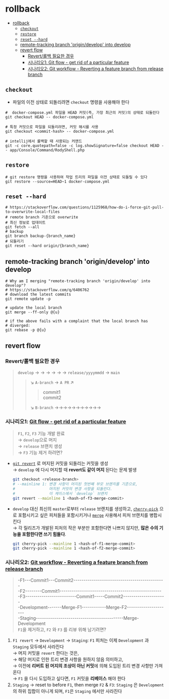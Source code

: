 # rollback

- [rollback](#rollback)
    - [`checkout`](#checkout)
    - [`restore`](#restore)
    - [`reset --hard`](#reset---hard)
    - [remote-tracking branch 'origin/develop' into develop](#remote-tracking-branch-origindevelop-into-develop)
    - [revert flow](#revert-flow)
        - [Revert/롤백 필요한 경우](#revert롤백-필요한-경우)
        - [시나리오1: Git flow - get rid of a particular feature](#시나리오1-git-flow---get-rid-of-a-particular-feature)
        - [시나리오2: Git workflow - Reverting a feature branch from release branch](#시나리오2-git-workflow---reverting-a-feature-branch-from-release-branch)

## `checkout`

- 파일의 이전 상태로 되돌리려면 `checkout` 명령을 사용해야 한다

```shell
#  docker-compose.yml 파일을 HEAD 커밋(즉, 가장 최근의 커밋)의 상태로 되돌린다
git checkout HEAD -- docker-compose.yml

# 특정 커밋으로 파일을 되돌리려면, 커밋 해시를 사용
git checkout <commit-hash> -- docker-compose.yml
```

```shell
# intellij에서 롤백할 때 사용되는 커맨드
git -c core.quotepath=false -c log.showSignature=false checkout HEAD -- app/Console/Command/RodyShell.php
```

## `restore`

```shell
# git restore 명령을 사용하여 작업 트리의 파일을 이전 상태로 되돌릴 수 있다
git restore --source=HEAD~1 docker-compose.yml
```

## `reset --hard`

```shell
# https://stackoverflow.com/questions/1125968/how-do-i-force-git-pull-to-overwrite-local-files
# remote branch 기준으로 overwrite
# 최신 정보로 업데이트
git fetch --all
# backup
git branch backup-{branch_name}
# 되돌리기
git reset --hard origin/{branch_name}

```

## remote-tracking branch 'origin/develop' into develop

```shell
# Why am I merging "remote-tracking branch 'origin/develop' into develop"?
# https://stackoverflow.com/q/6406762
# download the latest commits
git remote update -p

# update the local branch
git merge --ff-only @{u}

# if the above fails with a complaint that the local branch has
# diverged:
git rebase -p @{u}
```

## revert flow

### Revert/롤백 필요한 경우

> `develop` → → → → → →  `release/yyyymmdd` → `main`
>> ↘️ `A-branch` → `A PR` ↗️
>>> commit1  
>>> commit2
>>
>> ↘️ `B-branch` →→→→→→→→→→→

### 시나리오1: [Git flow - get rid of a particular feature](https://stackoverflow.com/questions/28988952/git-flow-get-rid-of-a-particular-feature)

> `F1`, `F2`, `F3` 기능 개발 완료  
→ `develop`으로 머지  
→ `release` 브랜치 생성  
→ `F3` 기능 제거 하려면?
>
- [`git revert`](https://git-scm.com/docs/git-revert) 로 머지된 커밋을 되돌리는 커밋을 생성  
    → `develop` 에 다시 머지할 때 **revert도 같이 머지** 된다는 문제 발생

    ```bash
    git checkout <release-branch>
    # --mainline 1: 변경 사항이 머지된 첫번째 부모 브랜치를 기준으로, 
    #               머지된 커밋의 변경 사항을 되돌린다. 
    #               이 케이스에서 `develop` 브랜치
    git revert --mainline 1 <hash-of-f3-merge-commit>
    ```

- `develop` 대신 최신의 `master`로부터 `release` 브랜치를 생성하고, [`cherry-pick`](https://git-scm.com/docs/git-cherry-pick) 으로 포함시키고 싶은 피처들을 포함시키거나 [`merge`](https://git-scm.com/docs/git-merge) 사용해서 피처 브랜치를 병합시킨다  
    → 각 릴리즈가 개발된 피처의 작은 부분만 포함한다면 나쁘지 않지만, **많은 수의 기능을 포함한다면 쓰기 힘들다**.

    ```bash
    git cherry-pick --mainline 1 <hash-of-f1-merge-commit>
    git cherry-pick --mainline 1 <hash-of-f2-merge-commit>
    ```

### 시나리오2: [Git workflow - Reverting a feature branch from release branch](https://stackoverflow.com/questions/22013346/git-workflow-reverting-a-feature-branch-from-release-branch)

> -F1---Commit1---Commit2---------------------------------------------  
-F2--------Commit1--------------------------------------------------  
-F3-------------------------Commit1-----Commit2---------------------  
-Development-------Merge-F1------------Merge-F2---------------------  
-Staging-------------------------------------------Merge-Development  
`F1`을 제거하고, `F2` 와 `F3` 를 리뷰 위해 남기려면?

1. `F1 revert` → `Development` → `Staging`: `F1` 피처는 이제 `Development` 과 `Staging` 모두에서 사라진다  
    → 머지 커밋을 `revert` 한다는 것은,  
    → 해당 머지로 인한 트리 변경 사항을 원하지 않음 의미하고,  
    → 이전에 **리버트 된 머지의 조상이 아닌 커밋**에 의해 도입된 트리 변경 사항만 가져온다  
    → `F1` 을 다시 도입하고 싶다면, `F1` 커밋을 **리베이스** 해야 한다
2. `Staging` → reset to before `F1`, then merge `F2` & `F3`: `Staging` 은 `Development`의 하위 집합이 아니게 되며, `F1`은 `Staging` 에서만 사라진다
